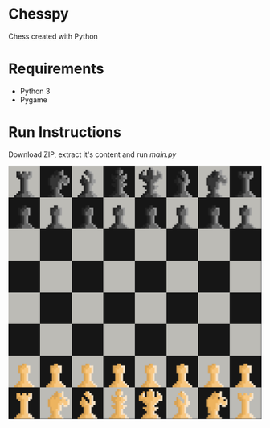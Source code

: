 # Chesspy
Chess created with Python

# Requirements
- Python 3
- Pygame

# Run Instructions
Download ZIP, extract it's content and run *main.py*


![alt text](https://github.com/mifka01/Chess/blob/master/assets/chess.png)
